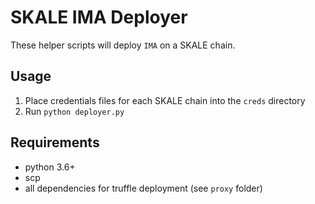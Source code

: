 <!-- SPDX-License-Identifier: (AGPL-3.0-only OR CC-BY-4.0) -->

# SKALE IMA Deployer

These helper scripts will deploy `IMA` on a SKALE chain.

## Usage

1) Place credentials files for each SKALE chain into the `creds` directory
2) Run `python deployer.py`

## Requirements

-   python 3.6+
-   scp
-   all dependencies for truffle deployment (see `proxy` folder)
